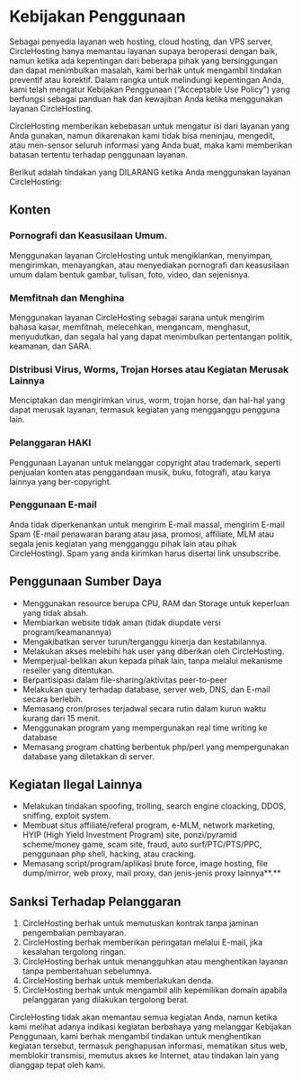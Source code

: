 # Kebijakan Penggunaan

Sebagai penyedia layanan web hosting, cloud hosting, dan VPS server, CircleHosting hanya memantau layanan supaya beroperasi dengan baik, namun ketika ada kepentingan dari beberapa pihak yang bersinggungan dan dapat menimbulkan masalah, kami berhak untuk mengambil tindakan preventif atau korektif. Dalam rangka untuk melindungi kepentingan Anda, kami telah mengatur Kebijakan Penggunaan \(“Acceptable Use Policy”\) yang berfungsi sebagai panduan hak dan kewajiban Anda ketika menggunakan layanan CircleHosting.

CircleHosting memberikan kebebasan untuk mengatur isi dari layanan yang Anda gunakan, namun dikarenakan kami tidak bisa meninjau, mengedit, atau men-sensor seluruh informasi yang Anda buat, maka kami memberikan batasan tertentu terhadap penggunaan layanan.

Berikut adalah tindakan yang DILARANG ketika Anda menggunakan layanan CircleHosting:

## **Konten**

### **Pornografi dan Keasusilaan Umum.**

Menggunakan layanan CircleHosting untuk mengiklankan, menyimpan, mengirimkan, menayangkan, atau menyediakan pornografi dan keasusilaan umum dalam bentuk gambar, tulisan, foto, video, dan sejenisnya.

### **Memfitnah dan Menghina**

Menggunakan layanan CircleHosting sebagai sarana untuk mengirim bahasa kasar, memfitnah, melecehkan, mengancam, menghasut, menyudutkan, dan segala hal yang dapat menimbulkan pertentangan politik, keamanan, dan SARA.

### **Distribusi Virus, Worms, Trojan Horses atau Kegiatan Merusak Lainnya**

Menciptakan dan mengirimkan virus, worm, trojan horse, dan hal-hal yang dapat merusak layanan, termasuk kegiatan yang mengganggu pengguna lain.

### **Pelanggaran HAKI**

Penggunaan Layanan untuk melanggar copyright atau trademark, seperti penjualan konten atas penggandaan musik, buku, fotografi, atau karya lainnya yang ber-copyright.

### **Penggunaan E-mail**

Anda tidak diperkenankan untuk mengirim E-mail massal, mengirim E-mail Spam \(E-mail penawaran barang atau jasa, promosi, affiliate, MLM atau segala jenis kegiatan yang mengganggu pihak lain atau pihak CircleHosting\). Spam yang anda kirimkan harus disertai link unsubscribe.

## **Penggunaan Sumber Daya**

* Menggunakan resource berupa CPU, RAM dan Storage untuk keperluan yang tidak absah.
* Membiarkan website tidak aman \(tidak diupdate versi program/keamanannya\)
* Mengakibatkan server turun/terganggu kinerja dan kestabilannya.
* Melakukan akses melebihi hak user yang diberikan oleh CircleHosting.
* Memperjual-belikan akun kepada pihak lain, tanpa melalui mekanisme reseller yang ditentukan.
* Berpartisipasi dalam file-sharing/aktivitas peer-to-peer
* Melakukan query terhadap database, server web, DNS, dan E-mail secara berlebih.
* Memasang cron/proses terjadwal secara rutin dalam kurun waktu kurang dari 15 menit.
* Menggunakan program yang mempergunakan real time writing ke database
* Memasang program chatting berbentuk php/perl yang mempergunakan database yang diletakkan di server.

## **Kegiatan Ilegal Lainnya**

* Melakukan tindakan spoofing, trolling, search engine cloacking, DDOS, sniffing, exploit system.
* Membuat situs affiliate/referal program, e-MLM, network marketing, HYIP \(High Yield Investment Program\) site, ponzi/pyramid scheme/money game, scam site, fraud, auto surf/PTC/PTS/PPC, penggunaan php shell, hacking, atau cracking.
* Memasang script/program/aplikasi brute force, image hosting, file dump/mirror, web proxy, mail proxy, dan jenis-jenis proxy lainnya**.**

## **Sanksi Terhadap Pelanggaran**

1. CircleHosting berhak untuk memutuskan kontrak tanpa jaminan pengembalian pembayaran.
2. CircleHosting berhak memberikan peringatan melalui E-mail, jika kesalahan tergolong ringan.
3. CircleHosting berhak untuk menangguhkan atau menghentikan layanan tanpa pemberitahuan sebelumnya.
4. CircleHosting berhak untuk memberlakukan denda.
5. CircleHosting berhak untuk mengambil alih kepemilikan domain apabila pelanggaran yang dilakukan tergolong berat.

CircleHosting tidak akan memantau semua kegiatan Anda, namun ketika kami melihat adanya indikasi kegiatan berbahaya yang melanggar Kebijakan Penggunaan, kami berhak mengambil tindakan untuk menghentikan kegiatan tersebut, termasuk penghapusan informasi, mematikan situs web, memblokir transmisi, memutus akses ke Internet, atau tindakan lain yang dianggap tepat oleh kami.

